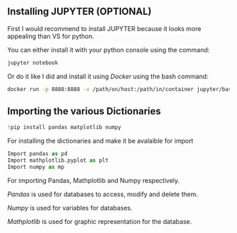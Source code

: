 ## Installing JUPYTER (OPTIONAL)

First I would recommend to install JUPYTER because it looks more appealing than VS for python.

You can either install it with your python console using the command:

```python
jupyter notebook
```

Or do it like I did and install it using *Docker* using the bash command:

```bash
docker run -p 8888:8888 -v /path/on/host:/path/in/container jupyter/base-notebook
```

## Importing the various Dictionaries 

```python
!pip install pandas matplotlib numpy
```

For installing the dictionaries and make it be avalaible for import

```python
Import pandas as pd
Import mathplotlib.pyplot as plt
Import numpy as mp
```

For importing Pandas, Mathplotlib and Numpy respectively.

*Pandas* is used for databases to access, modify and delete them.

*Numpy* is used for variables for databases.

*Mathplotlib* is used for graphic representation for the database.
